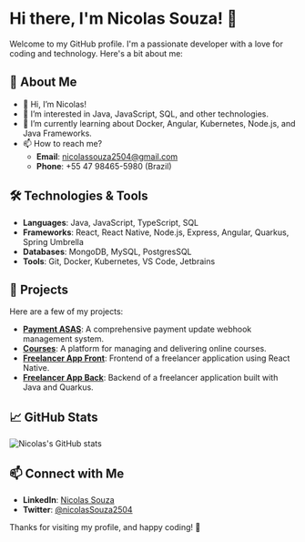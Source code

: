 # Hi there, I'm Nicolas Souza! 👋

Welcome to my GitHub profile. I'm a passionate developer with a love for coding and technology. Here's a bit about me:

## 🌟 About Me

- 👋 Hi, I’m Nicolas!
- 👀 I’m interested in Java, JavaScript, SQL, and other technologies.
- 🌱 I’m currently learning about Docker, Angular, Kubernetes, Node.js, and Java Frameworks.
- 📫 How to reach me? 
  - **Email**: nicolassouza2504@gmail.com
  - **Phone**: +55 47 98465-5980 (Brazil)

## 🛠️ Technologies & Tools

- **Languages**: Java, JavaScript, TypeScript, SQL
- **Frameworks**: React, React Native, Node.js, Express, Angular, Quarkus, Spring Umbrella 
- **Databases**: MongoDB, MySQL, PostgresSQL
- **Tools**: Git, Docker, Kubernetes, VS Code, Jetbrains 

## 📂 Projects

Here are a few of my projects:

- **[Payment ASAS](https://github.com/nicolasSouza2504/payment-asas)**: A comprehensive payment update webhook management system.
- **[Courses](https://github.com/nicolasSouza2504/courses)**: A platform for managing and delivering online courses.
- **[Freelancer App Front](https://github.com/nicolasSouza2504/freelancerapp-front)**: Frontend of a freelancer application using React Native.
- **[Freelancer App Back](https://github.com/nicolasSouza2504/freelancerapp-back)**: Backend of a freelancer application built with Java and Quarkus.

## 📈 GitHub Stats

![Nicolas's GitHub stats](https://github-readme-stats.vercel.app/api?username=nicolasSouza2504&show_icons=true&theme=radical)

## 📫 Connect with Me

- **LinkedIn**: [Nicolas Souza](https://www.linkedin.com/in/nicolas-souza)
- **Twitter**: [@nicolasSouza2504](https://twitter.com/nicolasSouza2504)

Thanks for visiting my profile, and happy coding! 🚀
